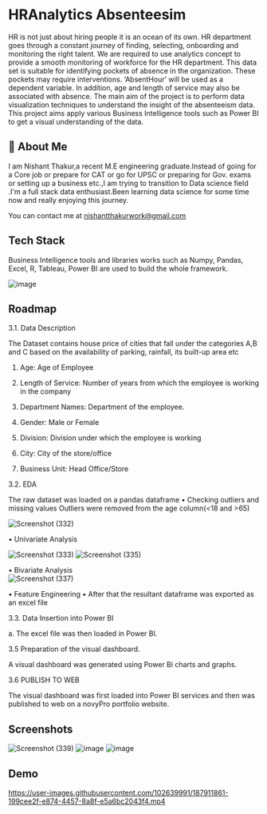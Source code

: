 
# HRAnalytics Absenteesim


HR is not just about hiring people it is an ocean of its own. HR department goes through a constant journey of finding, selecting, onboarding and monitoring the right talent. We are required to use analytics concept to provide a smooth monitoring of workforce for the HR department. This data set is suitable for identifying pockets of absence in the organization. These pockets may require interventions. ‘AbsentHour’ will be used as a dependent variable. In addition, age and length of service may also be associated with absence.
The main aim of the project is to perform data visualization techniques to understand the insight of the absenteeism data. This project aims apply various Business Intelligence tools such as Power BI to get a visual understanding of the data.
 

## 🚀 About Me
I am Nishant Thakur,a recent M.E engineering graduate.Instead of going for a Core job or prepare for CAT or go for UPSC or preparing for Gov. exams or setting up a business etc.,I am trying to transition to Data science field
.I'm a full stack data enthusiast.Been learning data science for some time now and really enjoying this journey.

You can contact me at nishantthakurwork@gmail.com

## Tech Stack

Business Intelligence tools and libraries works such as Numpy, Pandas, Excel, R, Tableau, Power BI are used to build the whole framework.

![image](https://user-images.githubusercontent.com/102639991/187908992-4328df0e-6e0c-4c71-917f-8a09f7c1e656.png)


## Roadmap

3.1.	Data Description

The Dataset contains house price of cities that fall under the categories A,B and C based on the availability of parking, rainfall, its built-up area etc
1.	Age: Age of Employee

2.	Length of Service: Number of years from which the employee is working in the company

3.	Department Names: Department of the employee.

4.	Gender: Male or Female

5.	Division: Division under which the employee is working

6.	City: City of the store/office

7.	Business Unit: Head Office/Store 



3.2.	EDA 

The raw dataset was loaded on a pandas dataframe
•	Checking outliers and missing values
Outliers were removed from the age column(<18 and >65)
 
 ![Screenshot (332)](https://user-images.githubusercontent.com/102639991/187909314-c6167da0-a6e2-4e88-89a2-ea87f399580f.png)

•	Univariate Analysis

![Screenshot (333)](https://user-images.githubusercontent.com/102639991/187909385-78acd216-92de-49cc-a724-2f8312ff42d3.png)
![Screenshot (335)](https://user-images.githubusercontent.com/102639991/187909402-eb00ea1d-1434-4363-8b97-14ff0ee885a2.png)
 
 • Bivariate Analysis	
 ![Screenshot (337)](https://user-images.githubusercontent.com/102639991/187909574-a1f4d141-c579-4405-b522-d28d55d97782.png)
 

•	Feature Engineering 
•	After that the resultant dataframe was exported as an excel file


3.3.	Data Insertion into Power BI

a.	The excel file was then loaded in Power BI.


3.5	Preparation of the visual dashboard.

A visual dashboard was generated using Power Bi charts and graphs.


3.6	PUBLISH TO WEB 

The visual dashboard was first loaded into Power BI services and then was published to web on a novyPro portfolio website.



## Screenshots


![Screenshot (339)](https://user-images.githubusercontent.com/102639991/187909814-88e42ecb-d457-4551-932b-978c9cc76b30.png)
![image](https://user-images.githubusercontent.com/102639991/187911540-3b875bc3-aaaf-4a83-9de1-ef392c2a718d.png)
![image](https://user-images.githubusercontent.com/102639991/187911644-a25cc1e8-b10b-4b43-95c6-8cca9e2ed1ec.png)


## Demo


https://user-images.githubusercontent.com/102639991/187911861-199cee2f-e874-4457-8a8f-e5a6bc2043f4.mp4



